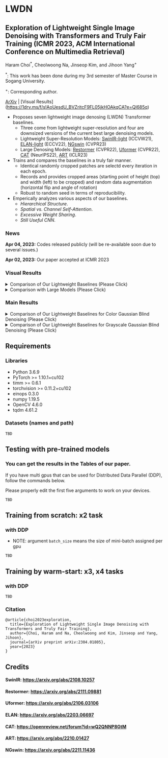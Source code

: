 # LWDN
## Exploration of Lightweight Single Image Denoising with Transformers and Truly Fair Training (ICMR 2023, ACM International Conference on Multimedia Retrieval)

Haram Choi<sup>*</sup>, Cheolwoong Na, Jinseop Kim, and Jihoon Yang<sup>+</sup>

<sup>*</sup>: This work has been done during my 3rd semester of Master Course in Sogang University.

<sup>+</sup>: Corresponding author.

[ArXiv](https://arxiv.org/abs/2304.01805) | [Visual Results] (https://1drv.ms/f/s!AoUesdU_BVZritcF9FL05jkHOAkqCA?e=Ql685q)

- Proposes seven lightweight image denosing (LWDN) Transformer baselines.
  - Three come from lightweight super-resolution and four are downsized versions of the current best large denoising models.
  - Lightweight Super-Resolution Models: [SwinIR-light](https://arxiv.org/abs/2108.10257) (ICCVW21), [ELAN-light](https://arxiv.org/abs/2203.06697) (ECCV22), [NGswin](https://arxiv.org/abs/2211.11436) (CVPR23)
  - Large Denosing Models: [Restormer](https://arxiv.org/abs/2111.09881) (CVPR22), [Uformer](https://arxiv.org/abs/2106.03106) (CVPR22), [CAT](https://openreview.net/forum?id=wQ2QNNP8GtM) (NeurIPS22), [ART](https://arxiv.org/abs/2210.01427) (ICLR23)
- Trains and compares the baselines in a truly fair manner.
  - Identical randomly cropped patches are selectd every iteration in each epoch.
  - Records and provides cropped areas (starting point of height (top) and width (left) to be cropped) and random data augmentation (horizontal flip and angle of rotation)
  - Robust to random seed in terms of reproducibility.
- Emperically analyzes various aspects of our baselines.
  - _Hierarchical Structure_.
  - _Spatial vs. Channel Self-Attention_.
  - _Excessive Weight Sharing_.
  - _Still Useful CNN_.
  
### News
**Apr 04, 2023:** Codes released publicly (will be re-available soon due to several issues.)

**Apr 02, 2023:** Our paper accepted at ICMR 2023

### Visual Results

<details>
<summary>Comparison of Our Lightweight Baselines (Please Click)</summary>

![001denoising_results](https://user-images.githubusercontent.com/69415453/229990361-53e7d0e4-969b-4539-8c91-214f61a3ceb2.png)

</details>

<details>
<summary>Comparison with Large Models (Please Click)</summary>

![002comp_with_large](https://user-images.githubusercontent.com/69415453/229990365-b7eae8f8-976c-4fca-a866-4c3cf26a922d.png)

</details>

### Main Results

<details>
<summary>Comparison of Our Lightweight Baselines for Color Gaussian Blind Denoising (Please Click)</summary>

![003color_denoising](https://user-images.githubusercontent.com/69415453/229990368-a77730fb-8ba7-493a-bdf8-0754f6eb46d4.png)

</details>

<details>
<summary>Comparison of Our Lightweight Baselines for Grayscale Gaussian Blind Denoising (Please Click)</summary>

![004gray_denoising](https://user-images.githubusercontent.com/69415453/229990371-93aee4d0-165f-489d-9170-65f10667fd60.png)

</details>

## Requirements

### Libraries
* Python 3.6.9
* PyTorch >= 1.10.1+cu102
* timm >= 0.6.1
* torchvision >= 0.11.2+cu102
* einops 0.3.0
* numpy 1.19.5
* OpenCV 4.6.0
* tqdm 4.61.2

### Datasets (names and path)

```
TBD
```

## Testing with pre-trained models
### You can get the results in the Tables of our paper.

If you have multi gpus that can be used for Distributed Data Parallel (DDP), follow the commands below.

Please properly edit the first five arguments to work on your devices.
```
TBD
```

## Training from scratch: x2 task
### with DDP
- NOTE: argument ```batch_size``` means the size of mini-batch assigned per gpu
```
TBD
```

## Training by warm-start: x3, x4 tasks
### with DDP
```
TBD
```

### Citation
```
@article{choi2023exploration,
  title={Exploration of Lightweight Single Image Denoising with Transformers and Truly Fair Training},
  author={Choi, Haram and Na, Cheolwoong and Kim, Jinseop and Yang, Jihoon},
  journal={arXiv preprint arXiv:2304.01805},
  year={2023}
}
```

## Credits
#### SwinIR: https://arxiv.org/abs/2108.10257
#### Restormer: https://arxiv.org/abs/2111.09881
#### Uformer: https://arxiv.org/abs/2106.03106
#### ELAN: https://arxiv.org/abs/2203.06697
#### CAT: https://openreview.net/forum?id=wQ2QNNP8GtM
#### ART: https://arxiv.org/abs/2210.01427
#### NGswin: https://arxiv.org/abs/2211.11436
